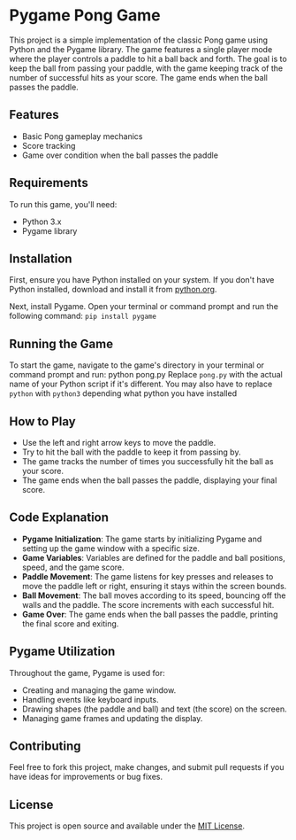 # Pygame Pong Game

This project is a simple implementation of the classic Pong game using Python and the Pygame library. The game features a single player mode where the player controls a paddle to hit a ball back and forth. The goal is to keep the ball from passing your paddle, with the game keeping track of the number of successful hits as your score. The game ends when the ball passes the paddle.

## Features

- Basic Pong gameplay mechanics
- Score tracking
- Game over condition when the ball passes the paddle

## Requirements

To run this game, you'll need:

- Python 3.x
- Pygame library

## Installation

First, ensure you have Python installed on your system. If you don't have Python installed, download and install it from [python.org](https://www.python.org/downloads/).

Next, install Pygame. Open your terminal or command prompt and run the following command: `pip install pygame`


## Running the Game

To start the game, navigate to the game's directory in your terminal or command prompt and run: python pong.py
Replace `pong.py` with the actual name of your Python script if it's different. You may also have to replace `python` with `python3` depending what python you have installed

## How to Play

- Use the left and right arrow keys to move the paddle.
- Try to hit the ball with the paddle to keep it from passing by.
- The game tracks the number of times you successfully hit the ball as your score.
- The game ends when the ball passes the paddle, displaying your final score.

## Code Explanation

- **Pygame Initialization**: The game starts by initializing Pygame and setting up the game window with a specific size.
- **Game Variables**: Variables are defined for the paddle and ball positions, speed, and the game score.
- **Paddle Movement**: The game listens for key presses and releases to move the paddle left or right, ensuring it stays within the screen bounds.
- **Ball Movement**: The ball moves according to its speed, bouncing off the walls and the paddle. The score increments with each successful hit.
- **Game Over**: The game ends when the ball passes the paddle, printing the final score and exiting.

## Pygame Utilization

Throughout the game, Pygame is used for:

- Creating and managing the game window.
- Handling events like keyboard inputs.
- Drawing shapes (the paddle and ball) and text (the score) on the screen.
- Managing game frames and updating the display.

## Contributing

Feel free to fork this project, make changes, and submit pull requests if you have ideas for improvements or bug fixes.

## License

This project is open source and available under the [MIT License](LICENSE.md).






